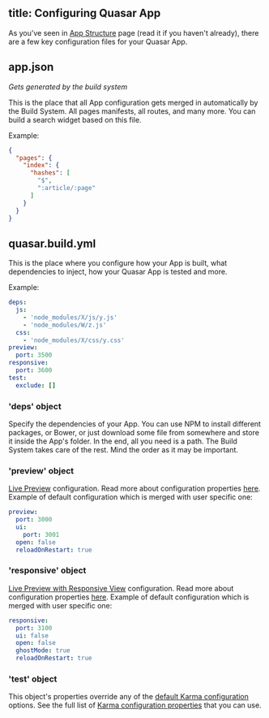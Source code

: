 title: Configuring Quasar App
---
As you've seen in [App Structure](/guide/quasar-app-structure.html) page (read it if you haven't already), there are a few key configuration files for your Quasar App.

## app.json
*Gets generated by the build system*

This is the place that all App configuration gets merged in automatically by the Build System. All pages manifests, all routes, and many more. You can build a search widget based on this file.

Example:
``` json
{
  "pages": {
    "index": {
      "hashes": [
        "$",
        ":article/:page"
      ]
    }
  }
}
```

## quasar.build.yml
This is the place where you configure how your App is built, what dependencies to inject, how your Quasar App is tested and more.

Example:
``` yml
deps:
  js:
    - 'node_modules/X/js/y.js'
    - 'node_modules/W/z.js'
  css:
    - 'node_modules/X/css/y.css'
preview:
  port: 3500
responsive:
  port: 3600
test:
  exclude: []
```

### 'deps' object
Specify the dependencies of your App. You can use NPM to install different packages, or Bower, or just download some file from somewhere and store it inside the App's folder. In the end, all you need is a path. The Build System takes care of the rest. Mind the order as it may be important.

### 'preview' object
[Live Preview](/guide/cli-commands.html#Live_Preview) configuration. Read more about configuration properties  [here](http://www.browsersync.io/docs/options/). Example of default configuration which is merged with user specific one:
``` yml
preview:
  port: 3000
  ui:
    port: 3001
  open: false
  reloadOnRestart: true
```

### 'responsive' object
[Live Preview with Responsive View](/guide/cli-commands.html#Responsive_Live_Preview) configuration. Read more about configuration properties [here](http://www.browsersync.io/docs/options/). Example of default configuration which is merged with user specific one:
``` yml
responsive:
  port: 3100
  ui: false
  open: false
  ghostMode: true
  reloadOnRestart: true
```

### 'test' object
This object's properties override any of the <a href="https://github.com/rstoenescu/quasar-cli/blob/master/lib/gulp/gulp-config.js#L14-L100" target="_blank">default Karma configuration</a> options.
See the full list of <a href="http://karma-runner.github.io/0.8/config/configuration-file.html" target="_blank">Karma configuration properties</a> that you can use.
